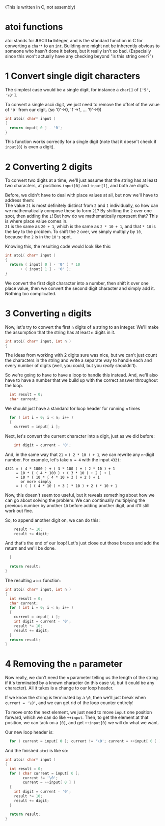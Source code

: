(This is written in C, not assembly)

atoi functions
===

atoi stands for **A**SCII **to** **I**nteger, and is the standard function in C
for converting a `char*` to an `int`. Building one might not be inherently
obvious to someone who hasn't done it before, but it really isn't so bad.
(Especially since this won't actually have any checking beyond "is this string
over?")

1 Convert single digit characters
====

The simplest case would be a single digit, for instance a `char[]` of
`['5', '\0']`.

To convert a single ascii digit, we just need to remove the offset of the value
of `'0'` from our digit. (so '0'->0, '1'->1, ... '9'->9)
```c
int atoi( char* input )
{
  return input[ 0 ] - '0';
}
```
This function works correctly for a single digit (note that it doesn't check if
`input[0]` is even a digit).

2 Converting 2 digits
====

To convert two digits at a time, we'll just assume that the string has at least
two characters, at positions `input[0]` and `input[1]`, and both are digits.

Before, we didn't have to deal with place values at all, but now we'll have to
address them:  
The value `21` is most definitely distinct from `2` and `1` individually, so
how can we mathematically compose these to form `21`? By shifting the `2` over
one spot, then adding the `1`! But how do we mathematically represent that? This
is where place value comes in.  
`21` is the same as `20 + 1`, which is the same as `2 * 10 + 1`, and that `* 10`
is the key to the problem. To shift the `2` over, we simply multiply by `10`,
because the `2` is in the `10's` spot.


Knowing this, the resulting code would look like this:
```c
int atoi( char* input )
{
  return ( input[ 0 ] - '0' ) * 10
       + ( input[ 1 ] - '0' );
}
```
We convert the first digit character into a number, then shift it over one place
value, then we convert the second digit character and simply add it. Nothing too
complicated.


3 Converting `n` digits
====

Now, let's try to convert the first `n` digits of a string to an integer. We'll
make the assumption that the string has at least `n` digits in it.

```c
int atoi( char* input, int n )
{
```

The ideas from working with 2 digits sure was nice, but we can't just count the
characters in the string and write a separate way to handle each and every number
of digits (well, you could, but you *really* shouldn't).

So we're going to have to have a loop to handle this instead. And, we'll also 
have to have a number that we build up with the correct answer throughout the loop.
```c
  int result = 0;
  char current;
```

We should just have a standard for loop header for running `n` times
```c
  for ( int i = 0; i < n; i++ )
  {
    current = input[ i ];
```

Next, let's convert the current character into a digit, just as we did before:
```c
    int digit = current - '0';
```

And, in the same way that `21` = `( 2 * 10 ) + 1`, we can rewrite any `n`-digit
number. For example, let's take `n = 4` with the input `4321`:  
```
4321 = ( 4 * 1000 ) + ( 3 * 100 ) + ( 2 * 10 ) + 1
     = 10 * ( ( 4 * 100 ) + ( 3 * 10 ) + 2 ) + 1
     = 10 * ( 10 * ( 4 * 10 + 3 ) + 2 ) + 1
       or more simply
     = ( ( ( ( 4 * 10 ) + 3 ) * 10 ) + 2 ) * 10 + 1
```
Now, this doesn't seem too useful, but it reveals something about how we can go
about solving the problem: We can continually multiplying the previous number by
another `10` before adding another digit, and it'll still work out fine.

So, to append another digit on, we can do this:
```c
    result *= 10;
    result += digit;
```

And that's the end of our loop! Let's just close out those braces and add the
return and we'll be done.
```c
  }
  
  return result;
}
```

The resulting `atoi` function:
```c
int atoi( char* input, int n )
{
  int result = 0;
  char current;
  for ( int i = 0; i < n; i++ )
  {
    current = input[ i ];
    int digit = current - '0';
    result *= 10;
    result += digit;
  }
  return result;
}
```

4 Removing the `n` parameter
====

Now really, we don't need the `n` parameter telling us the length of the
string if it's terminated by a known character (in this case `\0`, but it could
be any character). All it takes is a change to our loop header.

If we know the string is terminated by a `\0`, then we'll just break when
`current = '\0'`, and we can get rid of the loop counter entirely!

To move onto the next element, we just need to move `input` one position forward,
which we can do like `++input`. Then, to get the element at that position, we can
tack on a `[0]`, and get `++input[0]` we will do what we want.

Our new loop header is:
```c
  for ( current = input[ 0 ]; current != '\0'; current = ++input[ 0 ] )
```

And the finished `atoi` is like so:
```c
int atoi( char* input )
{
  int result = 0;
  for ( char current = input[ 0 ];
        current != '\0';
        current = ++input[ 0 ] )
  {
    int digit = current - '0';
    result *= 10;
    result += digit;
  }

  return result;
}
```

